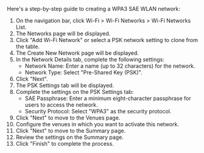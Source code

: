 Here's a step-by-step guide to creating a WPA3 SAE WLAN network:

1. On the navigation bar, click Wi-Fi > Wi-Fi Networks > Wi-Fi Networks List.
2. The Networks page will be displayed.
3. Click "Add Wi-Fi Network" or select a PSK network setting to clone from the table.
4. The Create New Network page will be displayed.
5. In the Network Details tab, complete the following settings:
   - Network Name: Enter a name (up to 32 characters) for the network.
   - Network Type: Select "Pre-Shared Key (PSK)".
6. Click "Next".
7. The PSK Settings tab will be displayed.
8. Complete the settings on the PSK Settings tab:
   - SAE Passphrase: Enter a minimum eight-character passphrase for users to access the network.
   - Security Protocol: Select "WPA3" as the security protocol.
9. Click "Next" to move to the Venues page.
10. Configure the venues in which you want to activate this network.
11. Click "Next" to move to the Summary page.
12. Review the settings on the Summary page.
13. Click "Finish" to complete the process.
